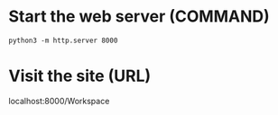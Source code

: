 # Start the web server (COMMAND)
```python3 -m http.server 8000```
# Visit the site (URL)
localhost:8000/Workspace
